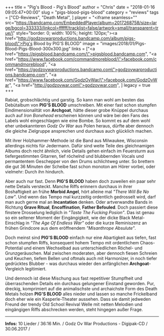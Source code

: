 +++
title = "Pig's Blood - Pig's Blood"
author = "Chris"
date = "2018-01-16 09:05:47+00:00"
slug = "pigs-blood-pigs-blood"
category = "reviews"
tags = ["CD-Reviews", "Death Metal", ]
player = "<iframe seamless=\"\" src=\"https://bandcamp.com/EmbeddedPlayer/album=2017268758/size=large/bgcol=333333/linkcol=ffffff/tracklist=false/artwork=small/transparent=true/\" style=\"border: 0; width: 100%; height: 120px;\"><a href=\"http://godzovwarproductions.bandcamp.com/album/pigs-blood\">Pig's Blood by PIG'S BLOOD</a></iframe>"
image = "images/2018/01/Pigs-Blood-Pigs-Blood-300x300.jpg"
links = ["<a href=\"https://pigsblood.bandcamp.com/\">pigsblood.bandcamp.com</a>", "<a href=\"https://www.facebook.com/commandmoreblood/\">facebook.com/commandmoreblood</a>", "<a href=\"https://godzovwarproductions.bandcamp.com\">godzovwarproductions.bandcamp.com</a>", "<a href=\"https://www.facebook.com/GodzOvWar/\">facebook.com/GodzOvWar</a>", "<a href=\"http://godzovwar.com\">godzovwar.com</a>", ]
legacy = true
+++

Rabiat, grobschlächtig und garstig. So kann man wohl am besten das Debütalbum von **PIG'S BLOOD** umschreiben. Mit einer fast schon stumpfen Eindimensionalität von **Archgoat**, hätte dieser grobe Knüppel durchaus auch auf _Iron Bonehead_ erscheinen können und wäre bei den Fans des Labels wohl eingeschlagen wie eine Bombe. So kommt es auf dem wohl eher unbekannteren _Godz Ov War_ aus Polen heraus, dürfte aber dennoch die gleiche Zielgruppe ansprechen und durchaus auch glücklich machen.

Mit ihrer Holzhammer-Methode ist die Band aus Milwaukee, Wisconsin allerdings nichts für Jedermann. Dafür sind weite Teile des gleichnamigen Albums doch recht ähnlich, viele Details gehen einfach im Feuersturm aus tiefergestimmten Gitarren, tief röchelnd und blubbernden Vocals und permantentem Geschepper von den Drums schlichtweg unter. So brettern die gut 36 Minuten der Scheibe fast schon monoton am Hörer vorbei, oder vielmehr: Durch ihn hindurch.

Aber auch nur fast. Denn **PIG'S BLOOD** haben doch zuweilen ein paar sehr nette Details versteckt. Manche Riffs erinnern durchaus in ihrer Boshaftigkeit an frühe **Morbid Angel**, hört alleine mal _"There Will Be No Law"_. Und wenn das Tempo mal kurzzeitig ordentlich gedrosselt wird, darf man auch gerne mal an **Incantation** denken. Oder artverwandte Bands in Richtung **Grave Ritual**, **Encoffination**, **Father Befouled**. Doch passiert diese finstere Drosselung lediglich in _"Taste The Fucking Posion"_. Das ist genau so ein seltener Moment der Eingängigkeit, wie der dicke Black Metal-Einschlag in _"The Age Of Endless War"_ oder die kurze Reminiszenz an frühen Grindcore aus dem eröffnendem _"Misanthrope Absulute"_.

Doch meinst sind **PIG'S BLOOD** einfach nur eine Abartigkeit aus tiefen, fast schon stumpfen Riffs, konsequent hohem Tempo mit ordentlichem Chaos-Potential und einem Wechselbad aus unterschiedlichen Röchel- und Grunzgeräuschen. Mal zwischen moderaten, aber dennoch fiesen Schreien und Keuchen, tiefem Bellen und oftmals auch mit Harmonizer, in noch tiefer gedrücktes Blubber - was durchaus wieder den anfänglichen **Archgoat**-Vergleich legitimiert.

Und dennoch ist diese Mischung aus fast repetitiver Stumpfheit und überraschenden Details ein durchaus gelungener Einstand geworden. Pur, dreckig, komprimiert auf die animalischste und archaichste Form des Death Metals holzen **PIG'S BLOOD** alles nieder und lassen so manche Frickelband doch eher wie ein Kasperle-Theater aussehen. Dass sie damit jedweden Freund der trendy Old School Revival Welle mit netten Melodien und eingängigen Riffs abschrecken werden, steht hingegen außer Frage.





---
**Infos:**
10 Lieder / 36:16 Min. / 
Godz Ov War Productions - Digipak-CD / 30.06.2017 / 
